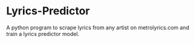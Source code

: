 # Lyrics-Predictor
A python program to scrape lyrics from any artist on metrolyrics.com and train a lyrics predictor model.

